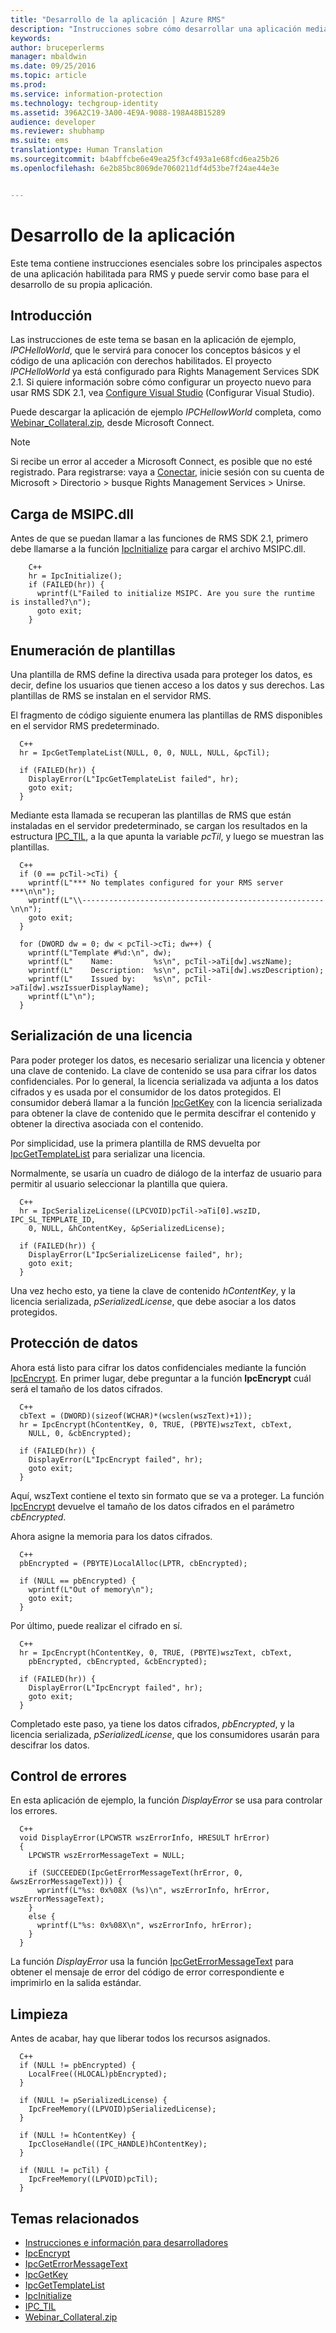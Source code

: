 ```yaml
---
title: "Desarrollo de la aplicación | Azure RMS"
description: "Instrucciones sobre cómo desarrollar una aplicación mediante RMS SDK 2.1."
keywords: 
author: bruceperlerms
manager: mbaldwin
ms.date: 09/25/2016
ms.topic: article
ms.prod: 
ms.service: information-protection
ms.technology: techgroup-identity
ms.assetid: 396A2C19-3A00-4E9A-9088-198A48B15289
audience: developer
ms.reviewer: shubhamp
ms.suite: ems
translationtype: Human Translation
ms.sourcegitcommit: b4abffcbe6e49ea25f3cf493a1e68fcd6ea25b26
ms.openlocfilehash: 6e2b85bc8069de7060211df4d53be7f24ae44e3e


---
```


# Desarrollo de la aplicación

Este tema contiene instrucciones esenciales sobre los principales aspectos de una aplicación habilitada para RMS y puede servir como base para el desarrollo de su propia aplicación.

## Introducción

Las instrucciones de este tema se basan en la aplicación de ejemplo, *IPCHelloWorld*, que le servirá para conocer los conceptos básicos y el código de una aplicación con derechos habilitados. El proyecto *IPCHelloWorld* ya está configurado para Rights Management Services SDK 2.1. Si quiere información sobre cómo configurar un proyecto nuevo para usar RMS SDK 2.1, vea [Configure Visual Studio](how-to-configure-a-visual-studio-project-to-use-the-ad-rms-sdk-2-0.md) (Configurar Visual Studio).

Puede descargar la aplicación de ejemplo *IPCHellowWorld* completa, como [Webinar_Collateral.zip](https://connect.microsoft.com/site1170/Downloads/DownloadDetails.aspx?DownloadID=42440), desde Microsoft Connect.
> [!Note]
> Si recibe un error al acceder a Microsoft Connect, es posible que no esté registrado. Para registrarse: vaya a [Conectar](http://connect.microsoft.com), inicie sesión con su cuenta de Microsoft > Directorio > busque Rights Management Services > Unirse.


## Carga de MSIPC.dll

Antes de que se puedan llamar a las funciones de RMS SDK 2.1, primero debe llamarse a la función [IpcInitialize](/information-protection/sdk/2.1/api/win/functions#msipc_ipcinitialize) para cargar el archivo MSIPC.dll.

        C++
        hr = IpcInitialize();
        if (FAILED(hr)) {
          wprintf(L"Failed to initialize MSIPC. Are you sure the runtime is installed?\n");
          goto exit;
        }

## Enumeración de plantillas

Una plantilla de RMS define la directiva usada para proteger los datos, es decir, define los usuarios que tienen acceso a los datos y sus derechos. Las plantillas de RMS se instalan en el servidor RMS.

El fragmento de código siguiente enumera las plantillas de RMS disponibles en el servidor RMS predeterminado.

      C++
      hr = IpcGetTemplateList(NULL, 0, 0, NULL, NULL, &pcTil);

      if (FAILED(hr)) {
        DisplayError(L"IpcGetTemplateList failed", hr);
        goto exit;
      }

Mediante esta llamada se recuperan las plantillas de RMS que están instaladas en el servidor predeterminado, se cargan los resultados en la estructura [IPC_TIL](/information-protection/sdk/2.1/api/win/ipc_til#msipc_ipc_til), a la que apunta la variable *pcTil*, y luego se muestran las plantillas.

      C++
      if (0 == pcTil->cTi) {
        wprintf(L"*** No templates configured for your RMS server ***\n\n");
        wprintf(L"\\------------------------------------------------------\n\n");
        goto exit;
      }

      for (DWORD dw = 0; dw < pcTil->cTi; dw++) {
        wprintf(L"Template #%d:\n", dw);
        wprintf(L"    Name:         %s\n", pcTil->aTi[dw].wszName);
        wprintf(L"    Description:  %s\n", pcTil->aTi[dw].wszDescription);
        wprintf(L"    Issued by:    %s\n", pcTil->aTi[dw].wszIssuerDisplayName);
        wprintf(L"\n");
      }

## Serialización de una licencia

Para poder proteger los datos, es necesario serializar una licencia y obtener una clave de contenido. La clave de contenido se usa para cifrar los datos confidenciales. Por lo general, la licencia serializada va adjunta a los datos cifrados y es usada por el consumidor de los datos protegidos. El consumidor deberá llamar a la función [IpcGetKey](/information-protection/sdk/2.1/api/win/functions#msipc_ipcgetkey) con la licencia serializada para obtener la clave de contenido que le permita descifrar el contenido y obtener la directiva asociada con el contenido.

Por simplicidad, use la primera plantilla de RMS devuelta por [IpcGetTemplateList](/information-protection/sdk/2.1/api/win/functions#msipc_ipcgettemplatelist) para serializar una licencia.

Normalmente, se usaría un cuadro de diálogo de la interfaz de usuario para permitir al usuario seleccionar la plantilla que quiera.

      C++
      hr = IpcSerializeLicense((LPCVOID)pcTil->aTi[0].wszID, IPC_SL_TEMPLATE_ID,
        0, NULL, &hContentKey, &pSerializedLicense);

      if (FAILED(hr)) {
        DisplayError(L"IpcSerializeLicense failed", hr);
        goto exit;
      }

Una vez hecho esto, ya tiene la clave de contenido *hContentKey*, y la licencia serializada, *pSerializedLicense*, que debe asociar a los datos protegidos.


## Protección de datos

Ahora está listo para cifrar los datos confidenciales mediante la función [IpcEncrypt](/information-protection/sdk/2.1/api/win/functions#msipc_ipcencrypt). En primer lugar, debe preguntar a la función **IpcEncrypt** cuál será el tamaño de los datos cifrados.

      C++
      cbText = (DWORD)(sizeof(WCHAR)*(wcslen(wszText)+1));
      hr = IpcEncrypt(hContentKey, 0, TRUE, (PBYTE)wszText, cbText,
        NULL, 0, &cbEncrypted);

      if (FAILED(hr)) {
        DisplayError(L"IpcEncrypt failed", hr);
        goto exit;
      }

Aquí, wszText contiene el texto sin formato que se va a proteger. La función [IpcEncrypt](/information-protection/sdk/2.1/api/win/functions#msipc_ipcencrypt) devuelve el tamaño de los datos cifrados en el parámetro *cbEncrypted*.

Ahora asigne la memoria para los datos cifrados.

      C++
      pbEncrypted = (PBYTE)LocalAlloc(LPTR, cbEncrypted);

      if (NULL == pbEncrypted) {
        wprintf(L"Out of memory\n");
        goto exit;
      }

Por último, puede realizar el cifrado en sí.

      C++
      hr = IpcEncrypt(hContentKey, 0, TRUE, (PBYTE)wszText, cbText,
        pbEncrypted, cbEncrypted, &cbEncrypted);

      if (FAILED(hr)) {
        DisplayError(L"IpcEncrypt failed", hr);
        goto exit;
      }

Completado este paso, ya tiene los datos cifrados, *pbEncrypted*, y la licencia serializada, *pSerializedLicense*, que los consumidores usarán para descifrar los datos.

## Control de errores

En esta aplicación de ejemplo, la función *DisplayError* se usa para controlar los errores.

      C++
      void DisplayError(LPCWSTR wszErrorInfo, HRESULT hrError)
      {
        LPCWSTR wszErrorMessageText = NULL;

        if (SUCCEEDED(IpcGetErrorMessageText(hrError, 0, &wszErrorMessageText))) {
          wprintf(L"%s: 0x%08X (%s)\n", wszErrorInfo, hrError, wszErrorMessageText);
        }
        else {
          wprintf(L"%s: 0x%08X\n", wszErrorInfo, hrError);
        }
      }

La función *DisplayError* usa la función [IpcGetErrorMessageText](/information-protection/sdk/2.1/api/win/functions#msipc_ipcgeterrormessagetext) para obtener el mensaje de error del código de error correspondiente e imprimirlo en la salida estándar.

## Limpieza

Antes de acabar, hay que liberar todos los recursos asignados.

      C++
      if (NULL != pbEncrypted) {
        LocalFree((HLOCAL)pbEncrypted);
      }

      if (NULL != pSerializedLicense) {
        IpcFreeMemory((LPVOID)pSerializedLicense);
      }

      if (NULL != hContentKey) {
        IpcCloseHandle((IPC_HANDLE)hContentKey);
      }

      if (NULL != pcTil) {
        IpcFreeMemory((LPVOID)pcTil);
      }

## Temas relacionados

- [Instrucciones e información para desarrolladores](developer-notes.md)
- [IpcEncrypt](/information-protection/sdk/2.1/api/win/functions#msipc_ipcencrypt)
- [IpcGetErrorMessageText](/information-protection/sdk/2.1/api/win/functions#msipc_ipcgeterrormessagetext)
- [IpcGetKey](/information-protection/sdk/2.1/api/win/functions#msipc_ipcgetkey)
- [IpcGetTemplateList](/information-protection/sdk/2.1/api/win/functions#msipc_ipcgettemplatelist)
- [IpcInitialize](/information-protection/sdk/2.1/api/win/functions#msipc_ipcinitialize)
- [IPC_TIL](/information-protection/sdk/2.1/api/win/ipc_til#msipc_ipc_til)
- [Webinar_Collateral.zip](https://connect.microsoft.com/site1170/Downloads/DownloadDetails.aspx?DownloadID=42440)



<!--HONumber=Sep16_HO5-->


